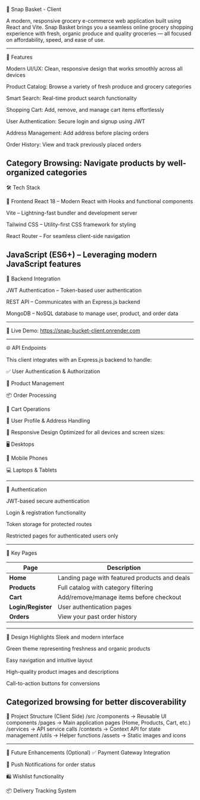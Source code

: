 🛒 Snap Basket - Client

A modern, responsive grocery e-commerce web application built using React and Vite. Snap Basket brings you a seamless online grocery shopping experience with fresh, organic produce and quality groceries — all focused on affordability, speed, and ease of use.

-----------------------------------------------------------------------------------------------------------------------------------------------------------------------------------------

🌟 Features

Modern UI/UX: Clean, responsive design that works smoothly across all devices

Product Catalog: Browse a variety of fresh produce and grocery categories

Smart Search: Real-time product search functionality

Shopping Cart: Add, remove, and manage cart items effortlessly

User Authentication: Secure login and signup using JWT

Address Management: Add address before placing orders

Order History: View and track previously placed orders

Category Browsing: Navigate products by well-organized categories
-------------------------------------------------------------------------------------------------------------------------------------------------------------------------------------

🛠️ Tech Stack

🔹 Frontend
React 18 – Modern React with Hooks and functional components

Vite – Lightning-fast bundler and development server

Tailwind CSS – Utility-first CSS framework for styling

React Router – For seamless client-side navigation

JavaScript (ES6+) – Leveraging modern JavaScript features
-----------------------------------------------------------------------------------------------------------------------------------------------------------------------------------------

🔸 Backend Integration

JWT Authentication – Token-based user authentication

REST API – Communicates with an Express.js backend

MongoDB – NoSQL database to manage user, product, and order data

-----------------------------------------------------------------------------------------------------------------------------------------------------------------------------------------

🔗 Live Demo: https://snap-bucket-client.onrender.com

-----------------------------------------------------------------------------------------------------------------------------------------------------------------------------------------



🌐 API Endpoints

This client integrates with an Express.js backend to handle:

✅ User Authentication & Authorization

🛒 Product Management

📦 Order Processing

🧺 Cart Operations

👤 User Profile & Address Handling

📱 Responsive Design
Optimized for all devices and screen sizes:

🖥️ Desktops

📱 Mobile Phones

💻 Laptops & Tablets

-----------------------------------------------------------------------------------------------------------------------------------------------------------------------------------------


🔐 Authentication

JWT-based secure authentication

Login & registration functionality

Token storage for protected routes

Restricted pages for authenticated users only

-----------------------------------------------------------------------------------------------------------------------------------------------------------------------------------------

🧭 Key Pages

| Page               | Description                                   |
| ------------------ | --------------------------------------------- |
| **Home**           | Landing page with featured products and deals |
| **Products**       | Full catalog with category filtering          |
| **Cart**           | Add/remove/manage items before checkout       |
| **Login/Register** | User authentication pages                     |
| **Orders**         | View your past order history                  |

-----------------------------------------------------------------------------------------------------------------------------------------------------------------------------------------


🎨 Design Highlights
Sleek and modern interface

Green theme representing freshness and organic products

Easy navigation and intuitive layout

High-quality product images and descriptions

Call-to-action buttons for conversions

Categorized browsing for better discoverability
-----------------------------------------------------------------------------------------------------------------------------------------------------------------------------------------


📂 Project Structure (Client Side)
/src
  /components     → Reusable UI components
  /pages          → Main application pages (Home, Products, Cart, etc.)
  /services       → API service calls
  /contexts       → Context API for state management
  /utils          → Helper functions
  /assets         → Static images and icons

  ----------------------------------------------------------------------------------------------------------------------------------------------------------------------------------------

🚧 Future Enhancements (Optional)
✅ Payment Gateway Integration

🔔 Push Notifications for order status

🛍️ Wishlist functionality

📦 Delivery Tracking System
